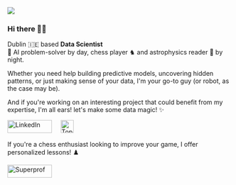 ![](https://komarev.com/ghpvc/?username=vkasojhaa)

### Hi there 👋🏻

Dublin 🇮🇪 based **Data Scientist** <br>🤖 AI problem-solver by day, chess player ♞ and astrophysics reader 🚀 by night. <br> 

Whether you need help building predictive models, uncovering hidden patterns, or just making sense of your data, I'm your go-to guy (or robot, as the case may be). 

And if you're working on an interesting project that could benefit from my expertise, I'm all ears! let's make some data magic! ✨

<a href="https://www.linkedin.com/in/vikasojha7" target="_blank"><img alt="LinkedIn" src="https://img.shields.io/badge/linkedin-%230077B5.svg?&style=for-the-badge&logo=linkedin&logoColor=white" height=29, width=100 /></a> &nbsp;&nbsp;&nbsp; <a href="https://topmate.io/vikas_ojha" target="_blank"><img alt="Topmate" src="https://topmate.io/_next/image?url=https%3A%2F%2Ftopmate-staging.s3.ap-south-1.amazonaws.com%2Fudpg1suHjRq3SU9U4yKFZ1.png&w=640&q=75" height=29, width=29/></a> 


If you're a chess enthusiast looking to improve your game, I offer personalized lessons! ♟️

<a href="https://www.superprof.ie/learn-chess-from-fide-rated-player-with-years-exp-ideal-for-beginners-and-intermediates.html" target="_blank"><img alt="Superprof" src="https://upload.wikimedia.org/wikipedia/commons/5/56/Logo_superprof.svg" height=29, width=100 /></a> 

